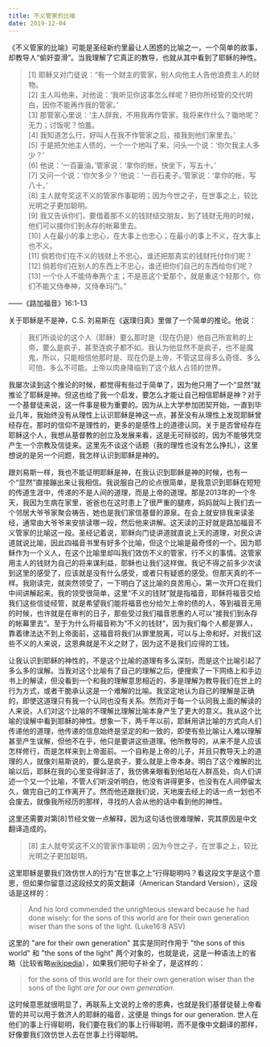 ```yaml
---
title: 不义管家的比喻
date: 2019-12-04
---
```


《不义管家的比喻》可能是圣经新约里最让人困惑的比喻之一，一个简单的故事，却教导人“偷奸耍滑”。当我理解了它真正的教导，也就从其中看到了耶稣的神性。

> [1] 耶稣又对门徒说：“有一个财主的管家，别人向他主人告他浪费主人的财物。  
> [2] 主人叫他来，对他说：‘我听见你这事怎么样呢？把你所经管的交代明白，因你不能再作我的管家。’  
> [3] 那管家心里说：‘主人辞我，不用我再作管家，我将来作什么？锄地呢？无力；讨饭呢？怕羞。  
> [4] 我知道怎么行，好叫人在我不作管家之后，接我到他们家里去。’  
> [5] 于是把欠他主人债的，一个一个地叫了来，问头一个说：‘你欠我主人多少？’  
> [6] 他说：‘一百篓油。’管家说：‘拿你的帐，快坐下，写五十。’  
> [7] 又问一个说：‘你欠多少？’他说：‘一百石麦子。’管家说：‘拿你的帐，写八十。’  
> [8] 主人就夸奖这不义的管家作事聪明；因为今世之子，在世事之上，较比光明之子更加聪明。  
> [9] 我又告诉你们，要借着那不义的钱财结交朋友，到了钱财无用的时候，他们可以接你们到永存的帐幕里去。  
> [10] 人在最小的事上忠心，在大事上也忠心；在最小的事上不义，在大事上也不义。  
> [11] 倘若你们在不义的钱财上不忠心，谁还把那真实的钱财托付你们呢？  
> [12] 倘若你们在别人的东西上不忠心，谁还把你们自己的东西给你们呢？  
> [13] 一个仆人不能侍奉两个主；不是恶这个爱那个，就是重这个轻那个。你们不能又侍奉神，又侍奉玛门。”  

——《路加福音》16:1-13 

关于耶稣是不是神，C.S. 刘易斯在《返璞归真》里做了一个简单的推论。他说：

> 我们所谈论的这个人（耶稣）要么那时是（现在仍是）他自己所宣称的上帝，要么是疯子，甚至连疯子都不如。我认为他显然不是疯子，也不是魔鬼，所以，只能相信他那时是、现在仍是上帝，不管这显得多么奇怪、多么可怕、多么不可能。上帝以肉身降临到了这个敌人占领的世界。

我屡次读到这个推论的时候，都觉得有些过于简单了，因为他只用了一个“显然”就推论了耶稣是神。但这也给了我一个启发，要怎么才能让自己相信耶稣是神？对于一个基督徒来说，这一件事是极为重要的。因为从上大学参加团契开始，一直到毕业几年，我始终没有从理性上认识耶稣是神这一点，甚至没有从理性上发现耶稣曾经存在。那时的信仰不是理性的，更多的是感性上的道德认同。关于是否曾经存在耶稣这个人，我想从基督教的创立及发展来看，这是无可辩驳的，因为不能够凭空产生一个宗教及信徒来。这里先不谈这个话题（我的理性也没有怎么挣扎），这里想说的是另一个问题，我怎样认识到耶稣是神的。

跟刘易斯一样，我也不能证明耶稣是神，在我认识到耶稣是神的时候，也有一个“显然”直接蹦出来让我相信。我说服自己的论点很简单，是我意识到耶稣在短短的传道生涯中，传递的不是人间的道理，而是上帝的道理。那是2013年的一个冬天，我因为生病在家里，爸爸也在这时患上了很严重的腿疼，妈妈就叫上我们去一个邻居大爷爷家聚会祷告，她也是我们家信基督的源泉。在会上就安排我来读圣经，通常由大爷爷来安排读哪一段，然后他来讲解。这天读的正好就是路加福音不义管家的比喻这一段。圣经记着说，耶稣向门徒讲道就直说上天的道理，对民众讲道就说比喻，因此四福音书里有好多个比喻，但这个比喻是最奇怪的一个。因为耶稣作为一个义人，在这个比喻里却叫我们效仿不义的管家，行不义的事情。这管家用主人的钱财为自己的将来谋利益，耶稣也让我们这样做。我记不得之前多少次读到这里的感受了，应该就是没有什么感受，或者只有疑惑的感受。但那天真的不一样。我刚读完，就突然领受了，一下明白了这比喻的良苦用心，第一次开口在我们中间讲解起来。我的领受很简单，这里“不义的钱财”就是指福音，耶稣将福音交给我们这些信徒经管，就是希望我们能将福音也分给欠上帝的债的人，等到福音无用的时候，也许就是在审判的日子，那些受过我们福音恩惠的人可以”接我们到永存的帐幕里去“。至于为什么将福音称为”不义的钱财“，因为我们每个人都是罪人，靠着律法达不到上帝面前，这福音将我们从罪里脱离，可以与上帝和好。对我们这些不义的人来说，这恩典就是不义之财了，因为这不是我们应得的工钱。

让我认识到耶稣的神性的，不是这个比喻的道理有多么深刻，而是这个比喻引起了多么多的误解。当我对这个比喻有了自己的理解之后，便搜索了一下网络上和手边书上的解读，但没看到一个和我的理解意思相近的，多是理解为教导我们在世上的行为方式，或者干脆承认这是一个难解的比喻。我坚定地认为自己的理解是正确的，即使这道理只有我一个认同也没有关系。然而对于每一个认同我上面的解读的人来说，人们对这个比喻的不理解比理解比喻本身产生了更大的意义。我从这个比喻的误解中看到耶稣的神性。想象一下，两千年以前，耶稣用讲比喻的方式向人们传递他的道理，他传递的信息始终是坚定的和一致的，即使有些比喻让人难以理解甚至产生误解，但他不在乎，他只是要讲这些道理。他所教导的，从来不是人应该怎样修行，而是怎样来到上帝面前。一个自称是上帝的儿子，并且只教导天上的道理的人，就像刘易斯说的，要么是疯子，要么就是上帝本身。明白了这个难解的比喻以后，耶稣在我的心里变得鲜活了，我仿佛亲眼看到他站在人群高处，向人们讲述一个又一个比喻，不管人们听没听明白，他没有讲得更多，也没有在人间停留太久，做完自己的工作离开了。然而他还跟我们说，天地废去经上的话一点一划也不会废去，就像我所经历的那样，寻找的人会从他的话中看到他的神性。

这里还需要对第[8]节经文做一点解释，因为这句话也很难理解，究其原因是中文翻译造成的。

> [8] 主人就夸奖这不义的管家作事聪明；因为今世之子，在世事之上，较比光明之子更加聪明。

这里耶稣是要我们效仿世人的行为“在世事之上”行得聪明吗？看这段文字是这个意思，但如果你留意过这段经文的英文翻译（American Standard Version），这段话是这样的：

> And his lord commended the unrighteous steward because he had done wisely: for the sons of this world are for their own generation wiser than the sons of the light. (Luke16:8 ASV)

这里的 "are for their own generation" 其实是同时作用于 "the sons of this world" 和 "the sons of the light" 两个对象的，也就是说，这是一种语法上的省略（比较省略[wikipedia]），如果我们把句子补全了，是这样的：

> for the sons of this world are for their own generation wiser than the sons of the light *are for our own generation*.

这时候意思就很明显了，再联系上文说的上帝的恩典，也就是我们基督徒替上帝看管的并可以用于救济人的耶稣的福音，这便是 things for our generation. 世人在他们的事上行得聪明，我们要在我们的事上行得聪明，而不是像中文翻译的那样，好像要我们效仿世人去在世事上行得聪明。

[wikipedia]: https://en.wikipedia.org/wiki/Ellipsis_(linguistics)#Comparative_deletion